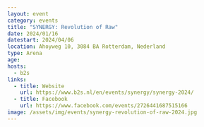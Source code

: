 ```yaml
---
layout: event
category: events
title: "SYNERGY: Revolution of Raw"
date: 2024/01/16
datestart: 2024/04/06
location: Ahoyweg 10, 3084 BA Rotterdam, Nederland
type: Arena
age:
hosts:
  - b2s
links:
  - title: Website
    url: https://www.b2s.nl/en/events/synergy/synergy-2024/
  - title: Facebook
    url: https://www.facebook.com/events/2726441687515166
image: /assets/img/events/synergy-revolution-of-raw-2024.jpg
---
```

